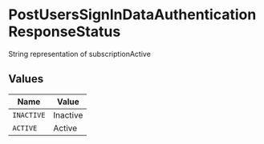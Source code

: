# PostUsersSignInDataAuthenticationResponseStatus

String representation of subscriptionActive


## Values

| Name       | Value      |
| ---------- | ---------- |
| `INACTIVE` | Inactive   |
| `ACTIVE`   | Active     |